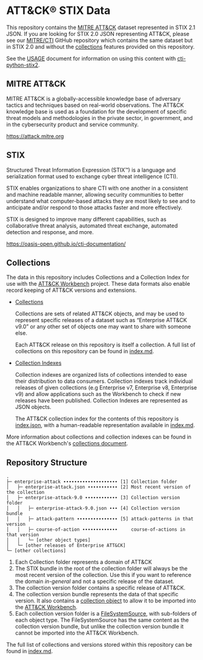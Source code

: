 # ATT&CK® STIX Data

This repository contains the [MITRE ATT&CK](https://attack.mitre.org) dataset represented in STIX 2.1 JSON. If you are looking for STIX 2.0 JSON representing ATT&CK, please see our [MITRE/CTI](https://github.com/mitre/cti) GitHub repository which contains the same dataset but in STIX 2.0 and without the [collections](#collections) features provided on this repository.

See the [USAGE](/USAGE.md) document for information on using this content with [cti-python-stix2](https://github.com/oasis-open/cti-python-stix2).

## MITRE ATT&CK

MITRE ATT&CK is a globally-accessible knowledge base of adversary tactics and techniques based on real-world observations. The ATT&CK knowledge base is used as a foundation for the development of specific threat models and methodologies in the private sector, in government, and in the cybersecurity product and service community.

https://attack.mitre.org

## STIX

Structured Threat Information Expression (STIX™) is a language and serialization format used to exchange cyber threat intelligence (CTI).

STIX enables organizations to share CTI with one another in a consistent and machine readable manner, allowing security communities to better understand what computer-based attacks they are most likely to see and to anticipate and/or respond to those attacks faster and more effectively.

STIX is designed to improve many different capabilities, such as collaborative threat analysis, automated threat exchange, automated detection and response, and more.

https://oasis-open.github.io/cti-documentation/


## Collections

The data in this repository includes Collections and a Collection Index for use with the [ATT&CK Workbench](https://github.com/center-for-threat-informed-defense/attack-workbench-frontend) project. These data formats also enable record keeping of ATT&CK versions and extensions. 

- [Collections](/docs/collections.md#collections)

  Collections are sets of related ATT&CK objects, and may be used to represent specific releases of a dataset such as “Enterprise ATT&CK v9.0” or any other set of objects one may want to share with someone else. 

  Each ATT&CK release on this repository is itself a collection. A full list of collections on this repository can be found in [index.md](index.md).

- [Collection Indexes](/docs/collections.md#collection-indexes)

  Collection indexes are organized lists of collections intended to ease their distribution to data consumers. Collection indexes track individual releases of given collections (e.g Enterprise v7, Enterprise v8, Enterprise v9) and allow applications such as the Workbench to check if new releases have been published. Collection Indexes are represented as JSON objects.
  
  The ATT&CK collection index for the contents of this repository is [index.json](https://raw.githubusercontent.com/mitre-attack/attack-stix-data/master/index.json), with a human-readable representation available in [index.md](index.md).

More information about collections and collection indexes can be found in the ATT&CK Workbench's [collections document](docs/collections.md).

## Repository Structure

```
.
├─ enterprise-attack ∙∙∙∙∙∙∙∙∙∙∙∙∙∙∙∙∙∙∙∙ [1] Collection folder 
│   ├─ enterprise-attack.json ∙∙∙∙∙∙∙∙∙∙∙ [2] Most recent version of the collection
│   ├─ enterprise-attack-9.0 ∙∙∙∙∙∙∙∙∙∙∙∙ [3] Collection version folder
│   │   ├─ enterprise-attack-9.0.json ∙∙∙ [4] Collection version bundle
│   │   ├─ attack-pattern ∙∙∙∙∙∙∙∙∙∙∙∙∙∙∙ [5] attack-patterns in that version
│   │   ├─ course-of-action ∙∙∙∙∙∙∙∙∙∙∙∙∙     course-of-actions in that version
│   │   └─ [other object types]
│   └─ [other releases of Enterprise ATT&CK]
└─ [other collections]
```
1. Each Collection folder represents a domain of ATT&CK
2. The STIX bundle in the root of the collection folder will always be the most recent version of the collection. Use this if you want to reference the domain _in-general_ and not a specific release of the dataset.
3. The collection version folder contains a specific release of ATT&CK.
4. The collection version bundle represents the data of that specific version. It also contains a [collection object](#collections) to allow it to be imported into the [ATT&CK Workbench](https://github.com/center-for-threat-informed-defense/attack-workbench-frontend).
5. Each collection version folder is a [FileSystemSource](https://stix2.readthedocs.io/en/latest/guide/filesystem.html), with sub-folders of each object type. The FileSystemSource has the same content as the collection version bundle, but unlike the collection version bundle it cannot be imported into the ATT&CK Workbench.

The full list of collections and versions stored within this repository can be found in [index.md](/index.md).

